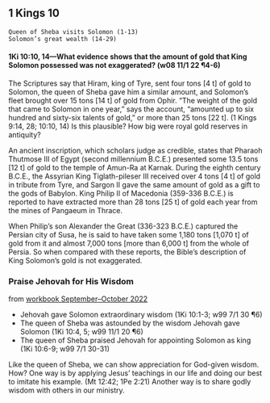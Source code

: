 ## 1 Kings 10

```
Queen of Sheba visits Solomon (1-13)
Solomon’s great wealth (14-29)
```

#### 1Ki 10:10, 14​—What evidence shows that the amount of gold that King Solomon possessed was not exaggerated? (w08 11/1 22 ¶4-6)

The Scriptures say that Hiram, king of Tyre, sent four tons [4 t] of gold to Solomon, the queen of Sheba gave him a similar amount, and Solomon’s fleet brought over 15 tons [14 t] of gold from Ophir. “The weight of the gold that came to Solomon in one year,” says the account, “amounted up to six hundred and sixty-six talents of gold,” or more than 25 tons [22 t]. (1 Kings 9:14, 28; 10:10, 14) Is this plausible? How big were royal gold reserves in antiquity?

An ancient inscription, which scholars judge as credible, states that Pharaoh Thutmose III of Egypt (second millennium B.C.E.) presented some 13.5 tons [12 t] of gold to the temple of Amun-Ra at Karnak. During the eighth century B.C.E., the Assyrian King Tiglath-pileser III received over 4 tons [4 t] of gold in tribute from Tyre, and Sargon II gave the same amount of gold as a gift to the gods of Babylon. King Philip II of Macedonia (359-336 B.C.E.) is reported to have extracted more than 28 tons [25 t] of gold each year from the mines of Pangaeum in Thrace.

When Philip’s son Alexander the Great (336-323 B.C.E.) captured the Persian city of Susa, he is said to have taken some 1,180 tons [1,070 t] of gold from it and almost 7,000 tons [more than 6,000 t] from the whole of Persia. So when compared with these reports, the Bible’s description of King Solomon’s gold is not exaggerated.

### Praise Jehovah for His Wisdom

from [workbook September–October 2022](https://www.jw.org/en/library/jw-meeting-workbook/september-october-2022-mwb/Life-and-Ministry-Meeting-Schedule-for-September-5-11-2022/Praise-Jehovah-for-His-Wisdom/)

- Jehovah gave Solomon extraordinary wisdom (1Ki 10:1-3; w99 7/1 30 ¶6)
- The queen of Sheba was astounded by the wisdom Jehovah gave Solomon (1Ki 10:4, 5; w99 11/1 20 ¶6)
- The queen of Sheba praised Jehovah for appointing Solomon as king (1Ki 10:6-9; w99 7/1 30-31)

Like the queen of Sheba, we can show appreciation for God-given wisdom. How? One way is by applying Jesus’ teachings in our life and doing our best to imitate his example. (Mt 12:42; 1Pe 2:21) Another way is to share godly wisdom with others in our ministry.
